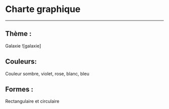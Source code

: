 # Charte graphique
--------------------
## Thème :
Galaxie
![galaxie]

## Couleurs: 
Couleur sombre, violet, rose, blanc, bleu

## Formes : 
Rectangulaire et circulaire
